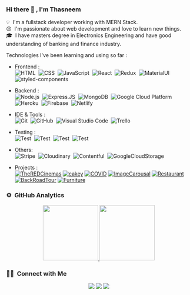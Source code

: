 ### Hi there 👋 , I'm Thasneem

💡 &nbsp;I'm a fullstack developer working with MERN Stack.\
😍 &nbsp;I'm passionate about web development and love to learn new things.\
🎓 &nbsp;I have masters degree in Electronics Engineering and have good understanding of banking and finance industry.

Technologies I've been learning and using so far :

- Frontend : <br />
![HTML](https://img.shields.io/badge/-HTML-333333?style=flat&logo=HTML5)&nbsp;
![CSS](https://img.shields.io/badge/-CSS-333333?style=flat&logo=CSS3&logoColor=1572B6)&nbsp;
![JavaScript](https://img.shields.io/badge/-JavaScript-333333?style=flat&logo=javascript)&nbsp;
![React](https://img.shields.io/badge/-React-333333?style=flat&logo=react)&nbsp;
![Redux](https://img.shields.io/badge/-Redux-333333?style=flat&logo=redux)&nbsp;
![MaterialUI](https://img.shields.io/badge/-MatrialUI-333333?style=flat&logo=material-UI)&nbsp;
![styled-components](https://img.shields.io/badge/-StyledComponents-333333?style=flat&logo=styled-components)&nbsp;


- Backend : <br />
![Node.js](https://img.shields.io/badge/-Node.js-333333?style=flat&logo=node.js)&nbsp;
![Express.JS](https://img.shields.io/badge/-Express.JS-333333?style=flat&logo=Express.JS)&nbsp;
![MongoDB](https://img.shields.io/badge/-MongoDB-333333?style=flat&logo=mongodb)&nbsp;
![Google Cloud Platform](https://img.shields.io/badge/-GoogleCloudPlatform-333333?style=flat&logo=google-cloud)&nbsp;
![Heroku](https://img.shields.io/badge/-Heroku-333333?style=flat&logo=heroku)&nbsp;
![Firebase](https://img.shields.io/badge/-Firebase-333333?style=flat&logo=firebase)&nbsp;
![Netlify](https://img.shields.io/badge/-Netlify-333333?style=flat&logo=netlify)&nbsp;

- IDE & Tools : <br />
![Git](https://img.shields.io/badge/-Git-333333?style=flat&logo=git)&nbsp;
![GitHub](https://img.shields.io/badge/-GitHub-333333?style=flat&logo=github)&nbsp;
![Visual Studio Code](https://img.shields.io/badge/-Visual%20Studio%20Code-333333?style=flat&logo=visual-studio-code&logoColor=007ACC)&nbsp;
![Trello](https://img.shields.io/badge/-Trello-333333?style=flat&logo=trello&logoColor=007ACC)&nbsp;

- Testing : <br />
![Test](https://img.shields.io/badge/-ReactTestingLibrary-333333?style=flat)&nbsp;
![Test](https://img.shields.io/badge/-SuperTest-333333?style=flat)&nbsp;
![Test](https://img.shields.io/badge/-Chai-333333?style=flat)&nbsp;
![Test](https://img.shields.io/badge/-Mocha-333333?style=flat)&nbsp;

- Others: <br />
![Stripe](https://img.shields.io/badge/-Stripe-333333?style=flat&logo=stripe)&nbsp;
![Cloudinary](https://img.shields.io/badge/-CDN:Cloudinary-333333?style=flat)&nbsp;
![Contentful](https://img.shields.io/badge/-CDN:Contentful-333333?style=flat)&nbsp;
![GoogleCloudStorage](https://img.shields.io/badge/-CDN:GoogleCloudStorage-333333?style=flat)&nbsp;


- Projects : <br />
[![TheREDCinemas](https://img.shields.io/badge/-The%20RED%20Cinemas-333333?style=flat&logo=react)](https://theredcinemas.herokuapp.com/)
[![cakey](https://img.shields.io/badge/-Online%20Cake%20Marketplace-333333?style=flat&logo=styled-components)](https://cakey.netlify.app/)
[![COVID](https://img.shields.io/badge/-COVID%20Tracker-333333?style=flat&logo=react)](https://tracking-app-covid-19.netlify.app/)
[![ImageCarousal](https://img.shields.io/badge/-ImageCarousal-333333?style=flat&logo=unsplash)](https://image-carousal-react.netlify.app/)
[![Restaurant](https://img.shields.io/badge/-Restaurant%20Manager-333333?style=flat&logo=node.js)](https://restaurantmanager-app.herokuapp.com/)
[![BackRoadTour](https://img.shields.io/badge/-Back%20Road%20Tour-333333?style=flat&logo=CSS3)](https://backroads-tourcompany-project.netlify.app/)
[![Furniture](https://img.shields.io/badge/-Online%20Furniture%20Shop-333333?style=flat&logo=javascript)](https://online-furniture-shopping.netlify.app/)

### ⚙️ &nbsp;GitHub Analytics

<p align="center">
<a href="https://github.com/thasneemmanaf">
  <img height="150em" src="https://github-readme-stats-eight-theta.vercel.app/api?username=thasneemmanaf&show_icons=true&theme=react&include_all_commits=true&count_private=true"/>
  <img height="150em" src="https://github-readme-stats-eight-theta.vercel.app/api/top-langs/?username=thasneemmanaf&layout=compact&langs_count=8&theme=react"/>
</a>
</p>

### 🤝🏻 &nbsp;Connect with Me

<p align="center">
<a href="https://linkedin.com/in/thasneemmanaf"><img src="https://img.shields.io/badge/-ThasneemManaf-0077B5?style=flat-square&logo=Linkedin&logoColor=white"/></a>
  <a href="https://twitter.com/ManafThasneem"><img src="https://img.shields.io/badge/-ThasneemManaf-0077B5?style=flat-square&logo=Twitter&logoColor=white"/></a>
<a href="mailto:thasneemmanaf@gmail.com"><img src="https://img.shields.io/badge/-thasneemmanaf@gmail.com-D14836?style=flat-square&logo=Gmail&logoColor=white"/></a>
</p>

